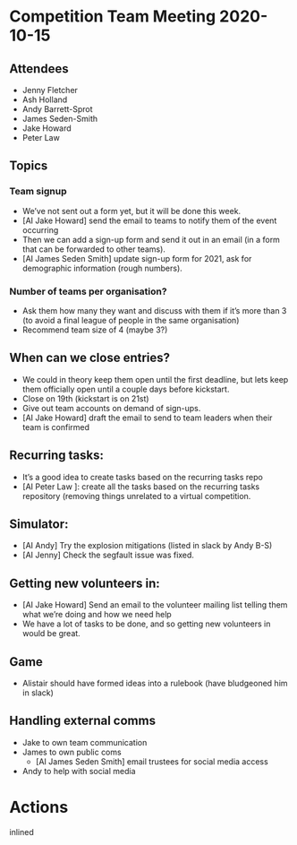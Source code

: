 # Competition Team Meeting 2020-10-15

## Attendees
- Jenny Fletcher
- Ash Holland
- Andy Barrett-Sprot
- James Seden-Smith
- Jake Howard
- Peter Law

## Topics
### Team signup
- We’ve not sent out a form yet, but it will be done this week.
- [AI Jake Howard] send the email to teams to notify them of the event occurring
- Then we can add a sign-up form and send it out in an email (in a form that can be forwarded to other teams).
- [AI James Seden Smith] update sign-up form for 2021, ask for demographic information (rough numbers).
### Number of teams per organisation?
- Ask them how many they want and discuss with them if it’s more than 3 (to avoid a final league of people in the same organisation)
- Recommend team size of 4 (maybe 3?)
## When can we close entries?
- We could in theory keep them open until the first deadline, but lets keep them officially open until a couple days before kickstart.
- Close on 19th (kickstart is on 21st)
- Give out team accounts on demand of sign-ups.
- [AI Jake Howard] draft the email to send to team leaders when their team is confirmed
## Recurring tasks:
- It’s a good idea to create tasks based on the recurring tasks repo
- [AI Peter Law ]: create all the tasks based on the recurring tasks repository (removing things unrelated to a virtual competition.
## Simulator:
- [AI Andy] Try the explosion mitigations (listed in slack by Andy B-S)
- [AI Jenny]  Check the segfault issue was fixed.
## Getting new volunteers in:
- [AI Jake Howard] Send an email to the volunteer mailing list telling them what we’re doing and how we need help
- We have a lot of tasks to be done, and so getting new volunteers in would be great.
## Game
- Alistair should have formed ideas into a rulebook (have bludgeoned him in slack)
## Handling external comms
- Jake to own team communication
- James to own public coms
  - [AI James Seden Smith] email trustees for social media access
- Andy to help with social media

# Actions
inlined



